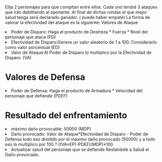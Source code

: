 Elija 2 personajes para que compitan entre ellos. Cada uno tendrá 3 ataques que irán
debilitando al oponente. Al final de dichas rondas el que mejor salud tenga será
declarado ganador. ( puede haber empate)
La forma de valorar la efectividad del ataque es la siguiente:
Valores de Ataque

<li>Poder de Disparo: Haga el producto de Destreza * Fuerza * Nivel del
personaje que ataca (PD)
  
<li> Efectividad de Disparo:Genere un valor aleatorio de 1 a 100. Considerarlo
como valor porcentual (ED)
  
<li> Valor de Ataque:Al Poder de Disparo lo multiplico por la Efectividad de
Disparo. (VA)
  
<h1>Valores de Defensa</h1>
  
<li> Poder de Defensa: Haga el producto de Armadura * Velocidad del personaje
que defiende (PDEF)
  
<h1>Resultado del enfrentamiento</h1>

<li> máximo daño provocable: 50000 (MDP)
  
<li> Daño provocado: Valor de Ataque*Efectividad de Disparo - Poder de Defensa
todo eso dividido por el máximo daño provocado (50000) y a todo eso lo
multiplico por 100 ? ((VA*EP)-PDEF)/MDP)*100
  
<li> Actualizar salud del personaje que se defiende Restándole a Salud el Daño
provocado.
